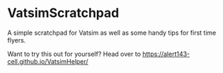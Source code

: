 # VatsimScratchpad
A simple scratchpad for Vatsim as well as some handy tips for first time flyers.

Want to try this out for yourself? Head over to https://alert143-cell.github.io/VatsimHelper/
